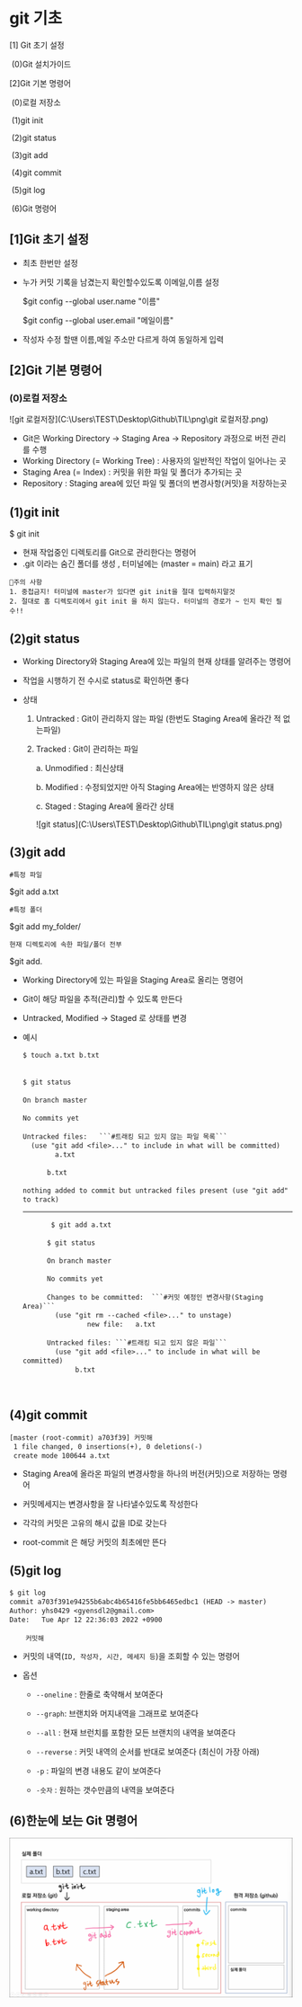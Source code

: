 # git 기초

[1] Git 초기 설정

​		(0)Git 설치가이드

[2]Git 기본 명령어

​		(0)로컬 저장소

​		(1)git init

​		(2)git status

​		(3)git add

​		(4)git commit

​		(5)git log

​		(6)Git 명령어

## [1]Git 초기 설정

- 최초 한번만 설정 

- 누가 커밋 기록을 남겼는지 확인할수있도록 이메일,이름 설정

  $git config --global user.name "이름"

  $git config --global user.email "메일이름"

- 작성자 수정 할땐 이름,메일 주소만 다르게 하여 동일하게 입력

## [2]Git 기본 명령어

### (0)로컬 저장소

![git 로컬저장](C:\Users\TEST\Desktop\Github\TIL\png\git 로컬저장.png)

- Git은 Working Directory → Staging Area → Repository 과정으로 버전 관리를 수행
- Working Directory (= Working Tree) : 사용자의 일반적인 작업이 일어나는 곳
- Staging Area (= Index) : 커밋을 위한 파일 및 폴더가 추가되는 곳
- Repository : Staging area에 있던 파일 및 폴더의 변경사항(커밋)을 저장하는곳

## (1)git init

$ git init

- 현재 작업중인 디렉토리를 Git으로 관리한다는 명령어
- .git 이라는 숨긴 폴더를 생성 , 터미널에는 (master = main) 라고 표기 

```!주의사항
📌주의 사항
1. 중첩금지! 터미널에 master가 있다면 git init을 절대 입력하지말것
2. 절대로 홈 디렉토리에서 git init 을 하지 않는다. 터미널의 경로가 ~ 인지 확인 필수!!
```

## (2)git status

- Working Directory와 Staging Area에 있는 파일의 현재 상태를 알려주는 명령어

- 작업을 시행하기 전 수시로 status로 확인하면 좋다

- 상태

  1. Untracked : Git이 관리하지 않는 파일 (한번도 Staging Area에 올라간 적 없는파일)

  2. Tracked : Git이 관리하는 파일

     a.  Unmodified : 최신상태

     b. Modified : 수정되었지만 아직 Staging Area에는 반영하지 않은 상태

     c. Staged : Staging Area에 올라간 상태
     
     ![git status](C:\Users\TEST\Desktop\Github\TIL\png\git status.png)

## (3)git add

```#특정 파일```

$git add a.txt

```#특정 폴더```

$git add my_folder/

```현재 디렉토리에 속한 파일/폴더 전부```

$git add.



- Working Directory에 있는 파일을 Staging Area로 올리는 명령어

- Git이 해당 파일을 추적(관리)할 수 있도록 만든다

- Untracked, Modified → Staged 로 상태를 변경

- 예시

  ```$ touch a.txt b.txt
  $ touch a.txt b.txt
  
  
  $ git status
  
  On branch master
  
  No commits yet
  
  Untracked files:   ```#트래킹 되고 있지 않는 파일 목록```
    (use "git add <file>..." to include in what will be committed)
          a.txt
  
  		b.txt
  
  nothing added to commit but untracked files present (use "git add" to track)
  ```

  ------

  ```
         $ git add a.txt
         
  		$ git status
  		
  		On branch master
  
  		No commits yet
  
  		Changes to be committed:  ```#커밋 예정인 변경사항(Staging Area)```
  		  (use "git rm --cached <file>..." to unstage)
    		      new file:   a.txt
  
  		Untracked files: ```#트래킹 되고 있지 않은 파일```
  		  (use "git add <file>..." to include in what will be committed)
  		       b.txt



## (4)git commit

```$ git commit -m '커밋해'
[master (root-commit) a703f39] 커밋해
 1 file changed, 0 insertions(+), 0 deletions(-)
 create mode 100644 a.txt
```

- Staging Area에 올라온 파일의 변경사항을 하나의 버전(커밋)으로 저장하는 명령어

- 커밋메세지는 변경사항을 잘 나타낼수있도록 작성한다

- 각각의 커밋은 고유의 해시 값을 ID로 갖는다

- root-commit 은 해당 커밋의 최초에만 뜬다

  

## (5)git log

``` 
$ git log
commit a703f391e94255b6abc4b65416fe5bb6465edbc1 (HEAD -> master)
Author: yhs0429 <gyensdl2@gmail.com>
Date:   Tue Apr 12 22:36:03 2022 +0900

    커밋해
```

- 커밋의 내역(```ID, 작성자, 시간, 메세지 등```)을 조회할 수 있는 명령어

- 옵션
  - ```--oneline``` : 한줄로 축약해서 보여준다
  
  - ```--graph```: 브랜치와 머지내역을 그래프로 보여준다
  
  - ```--all``` : 현재 브런치를 포함한 모든 브랜치의 내역을 보여준다
  
  - ```--reverse``` : 커밋 내역의 순서를 반대로 보여준다 (최신이 가장 아래)
  
  - ```-p``` : 파일의 변경 내용도 같이 보여준다
  
  - ```-숫자``` : 원하는 갯수만큼의 내역을 보여준다 
  
    

## (6)한눈에 보는 Git 명령어

![git 명령어](https://github.com/yhs0429/TIL/blob/master/png/git%20%EB%AA%85%EB%A0%B9%EC%96%B4.png)